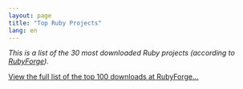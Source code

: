```yaml
---
layout: page
title: "Top Ruby Projects"
lang: en
---
```


*This is a list of the 30 most downloaded Ruby projects (according to
[RubyForge][1]).*

[View the full list of the top 100 downloads at RubyForge…][2]



[1]: http://rubyforge.org
[2]: http://rubyforge.org/top/toplist.php?type=downloads

